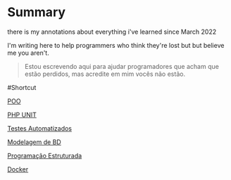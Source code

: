 # Summary

there is my annotations about everything i've learned since March 2022

I'm writing here to help programmers who think they're lost but but believe me you aren't.
> Estou escrevendo aqui para ajudar programadores que acham que estão perdidos, mas acredite em mim vocês não estão.



#Shortcut

[POO](https://github.com/raquelalves27/summary/blob/main/POO.md)

[PHP UNIT](https://github.com/raquelalves27/summary/blob/main/PHP%20UNIT%208525a.md)

[Testes Automatizados ](https://github.com/raquelalves27/summary/blob/main/Testes%20Automatizados.md)

[Modelagem de BD](https://github.com/raquelalves27/summary/blob/main/Modelagem%20%208464a.md)

[Programação Estruturada](https://github.com/raquelalves27/summary/blob/main/Testes%20Aut%20ae908.md)

[Docker](https://github.com/raquelalves27/summary/blob/main/docker.md)
